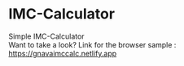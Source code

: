 # IMC-Calculator
Simple IMC-Calculator <br>
Want to take a look? Link for the browser sample : https://gnavaimccalc.netlify.app
